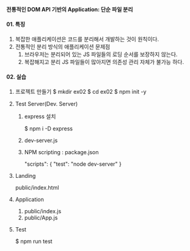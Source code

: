 #### 전통적인 DOM API 기반의 Application: 단순 파일 분리


#### 01. 특징
1. 복잡한 애플리케이션은 코드를 분리해서 개발하는 것이 원칙이다.
2. 전통적인 분리 방식의 애플리케이션 문제점
    1) 브라우저는 분리되어 있는 JS 파일들의 로딩 순서를 보장하지 않는다.
    2) 복잡해지고 분리 JS 파일들이 많아지면 의존성 관리 자체가 불가능 하다.


#### 02. 실습

1. 프로젝트 만들기
    $ mkdir ex02
    $ cd ex02
    $ npm init -y 


2. Test Server(Dev. Server)
    1) express 설치
   
        $ npm i -D express 

    2) dev-server.js

    3) NPM scripting : package.json
        
        "scripts": {
            "test": "node dev-server"
        }

3. Landing
   
   public/index.html


4. Application

    1) public/index.js
    2) public/App.js


5. Test

    $ npm run test